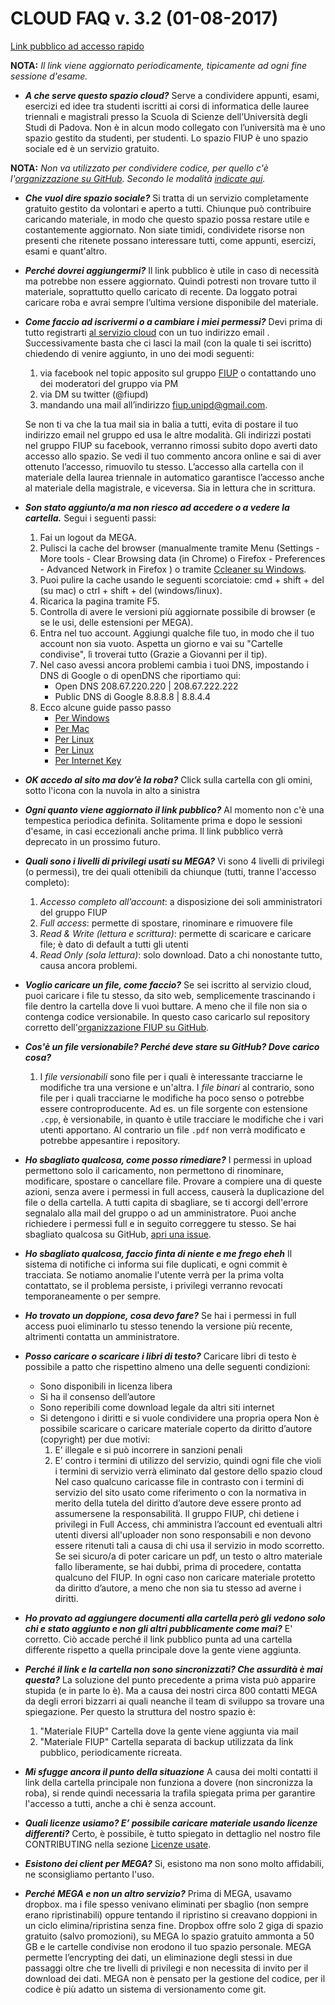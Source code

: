 # CLOUD FAQ v. 3.2 (01-08-2017)

[Link pubblico ad accesso rapido](https://mega.nz/#F!mI0h3DLa!CcefSi3JNMdjhD8v_hZmOA)

**NOTA:** _Il link viene aggiornato periodicamente, tipicamente ad ogni fine sessione d'esame._

- ***A che serve questo spazio cloud?*** Serve a condividere appunti, esami, esercizi ed idee tra studenti iscritti ai corsi di informatica delle lauree triennali e magistrali presso la Scuola di Scienze dell’Università degli Studi di Padova. Non è in alcun modo collegato con l’università ma è uno spazio gestito da studenti, per studenti. Lo spazio FIUP è uno spazio sociale ed è un servizio gratuito. 

**NOTA:** _Non va utilizzato per condividere codice, per quello c'è l'[organizzazione su GitHub](https://github.com/FIUP/). Secondo le modalità [indicate qui](https://github.com/FIUP/Getting_Started/blob/master/CONTRIBUTING.md)._
- ***Che vuol dire spazio sociale?*** Si tratta di un servizio completamente gratuito gestito da volontari e aperto a tutti. Chiunque può contribuire caricando materiale, in modo che questo spazio possa restare utile e costantemente aggiornato. Non siate timidi, condividete risorse non presenti che ritenete possano interessare tutti, come  appunti, esercizi, esami e quant'altro.

- ***Perché dovrei aggiungermi?*** Il link pubblico è utile in caso di necessità ma potrebbe non essere aggiornato. Quindi potresti non trovare tutto il materiale, soprattutto quello caricato di recente. Da loggato potrai caricare roba e avrai sempre l’ultima versione disponibile del materiale.

- ***Come faccio ad iscrivermi o a cambiare i miei permessi?*** Devi prima di tutto registrarti [al servizio cloud](https://mega.nz/) con un tuo indirizzo email . Successivamente basta che ci lasci la mail (con la quale ti sei iscritto) chiedendo di venire aggiunto, in uno dei modi seguenti:
	1. via facebook nel topic apposito sul gruppo [FIUP](https://www.facebook.com/groups/fiupd) o contattando uno dei moderatori del gruppo via PM
	2. via DM su twitter (@fiupd) 
	3. mandando una mail all’indirizzo [fiup.unipd@gmail.com](mailto:fiup.unipd@gmail.com).

	Se non ti va che la tua mail sia in balia a tutti, evita di postare il tuo indirizzo email nel gruppo ed usa le altre modalità. Gli indirizzi postati nel gruppo FIUP su facebook, verranno rimossi subito dopo averti dato accesso allo spazio. Se vedi il tuo commento ancora online e sai di aver ottenuto l’accesso, rimuovilo tu stesso.
	L’accesso alla cartella con il materiale della laurea triennale in automatico garantisce l’accesso anche al materiale della magistrale, e viceversa. Sia in lettura che in scrittura.
	
- ***Son stato aggiunto/a ma non riesco ad accedere o a vedere la cartella.*** 
	Segui i seguenti passi:
	1. Fai un logout da MEGA.
	2. Pulisci la cache del browser (manualmente tramite Menu
		(Settings - More tools - Clear Browsing data (in Chrome) o 
		Firefox - Preferences - Advanced Network in Firefox ) o tramite 
		[Ccleaner su Windows](https://www.piriform.com/ccleaner).
	3. Puoi pulire la cache usando le seguenti scorciatoie: cmd + shift + del (su mac) o ctrl + shift + del (windows/linux).
	4. Ricarica la pagina tramite F5.
	5. Controlla di avere le versioni più aggiornate possibile di browser (e se le usi, delle estensioni per MEGA).
	6. Entra nel tuo account. Aggiungi qualche file tuo, in modo che il tuo account non sia vuoto. Aspetta un giorno e vai su "Cartelle condivise", lì troverai tutto (Grazie a Giovanni per il tip).
	7. Nel caso avessi ancora problemi cambia i tuoi DNS, impostando i DNS di Google o di openDNS che riportiamo qui: 
		* Open DNS		 208.67.220.220 | 208.67.222.222 
		* Public DNS di Google	 8.8.8.8 | 8.8.4.4 
	8. Ecco alcune guide passo passo
		* [Per Windows](https://aranzulla.tecnologia.virgilio.it/come-impostare-dns-19767.html)
		* [Per Mac](https://aranzulla.tecnologia.virgilio.it/come-cambiare-dns-su-mac-36660.html)
		* [Per Linux](https://www.coresis.com/extra/linuxcorsobase/12-1.htm)
		* [Per Linux](https://www.chimerarevo.com/linux/ubuntu-come-impostare-o-cambiare-i-dns-19494/)
		* [Per Internet Key](https://just-share-it.blogspot.it/2008/12/come-modificare-i-dns-della-vodafane.html)
	
- ***OK accedo al sito ma dov’è la roba?*** Click sulla cartella con gli omini, sotto l'icona con la nuvola in alto a sinistra

- ***Ogni quanto viene aggiornato il link pubblico?*** Al momento non c'è una tempestica periodica definita. Solitamente prima e dopo le sessioni d'esame, in casi eccezionali anche prima. Il link pubblico verrà deprecato in un prossimo futuro.

- ***Quali sono i livelli di privilegi usati su MEGA?*** Vi sono 4 livelli di privilegi (o permessi), tre dei quali ottenibili da chiunque (tutti, tranne l'accesso completo):
	1. *Accesso completo all’account*: a disposizione dei soli amministratori del gruppo FIUP
	2. *Full access*: permette di spostare, rinominare e rimuovere file
	3. *Read & Write (lettura e scrittura)*: permette di scaricare e caricare file; è dato di default a tutti gli utenti
	4. *Read Only (sola lettura)*: solo download. Dato a chi nonostante tutto, causa ancora problemi.

- ***Voglio caricare un file, come faccio?*** Se sei iscritto al servizio cloud, puoi caricare i file tu stesso, da sito web, semplicemente trascinando i file dentro la cartella dove li vuoi buttare. A meno che il file non sia o contenga codice versionabile. In questo caso caricarlo sul repository corretto dell'[organizzazione FIUP su GitHub](https://github.com/FIUP/).

- ***Cos'è un file versionabile? Perché deve stare su GitHub? Dove carico cosa?***
    
	1. I _file versionabili_ sono file per i quali è interessante tracciarne le modifiche tra una versione e un'altra. I _file binari_ al contrario, sono file per i quali tracciarne le modifiche ha poco senso o potrebbe essere controproducente. 
	Ad es. un file sorgente con estensione `.cpp`, è versionabile, in quanto è utile tracciare le modifiche che i vari utenti apportano. Al contrario un file  `.pdf` non verrà modificato e potrebbe appesantire i repository.

- ***Ho sbagliato qualcosa, come posso rimediare?*** I permessi in upload permettono solo il caricamento, non permettono di rinominare, modificare, spostare o cancellare file. Provare a compiere una di queste azioni, senza avere i permessi in full access, causerà la duplicazione del file o della cartella.
A tutti capita di sbagliare, se ti accorgi dell'errore segnalalo alla mail del gruppo o ad un amministratore. Puoi anche richiedere i permessi full e in seguito correggere tu stesso. Se hai sbagliato qualcosa su GitHub, [apri una issue](https://github.com/FIUP/Getting_Started/blob/master/CONTRIBUTING.md#segnalare-bug).

- ***Ho sbagliato qualcosa, faccio finta di niente e me frego eheh*** Il sistema di notifiche ci informa sui file duplicati, e ogni commit è tracciata. Se notiamo anomalie l'utente verrà per la prima volta contattato, se il problema persiste, i privilegi verranno revocati temporaneamente o per sempre. 

- ***Ho trovato un doppione, cosa devo fare?*** Se hai i permessi in full access puoi eliminarlo tu stesso tenendo la versione più recente, altrimenti contatta un amministratore.


- ***Posso caricare o scaricare i libri di testo?*** Caricare libri di testo è possibile a patto che rispettino almeno una delle seguenti condizioni:
	* Sono disponibili in licenza libera
	* Si ha il consenso dell’autore
	* Sono reperibili come download legale da altri siti internet 
	* Si detengono i diritti e si vuole condividere una propria opera
    Non è possibile scaricare o caricare materiale coperto da diritto d’autore (copyright) per due motivi:
    	1. E’ illegale e si può incorrere in sanzioni penali
	    2. E’ contro i termini di utilizzo del servizio, quindi ogni file che violi i termini di servizio verrà eliminato dal gestore dello spazio cloud
	Nel caso qualcuno caricasse file in contrasto con i termini di servizio del sito usato come riferimento o con la normativa in merito della tutela del diritto d’autore deve essere pronto ad assumersene la responsabilità. Il gruppo FIUP, chi detiene i privilegi in Full Access, chi amministra l’account ed eventuali altri utenti diversi all'uploader non sono responsabili e non devono essere ritenuti tali a causa di chi usa il servizio in modo scorretto.
	Se sei sicuro/a di poter caricare un pdf, un testo o altro materiale fallo liberamente, se hai dubbi, prima di procedere, contatta qualcuno del FIUP. In ogni caso non caricare materiale protetto da diritto d’autore, a meno che non sia tu stesso ad averne i diritti.
	
- ***Ho provato ad aggiungere documenti alla cartella però gli vedono solo chi e stato aggiunto e non gli altri pubblicamente come mai?*** E' corretto. Ciò accade perché il link pubblico punta ad una cartella differente rispetto a quella principale dove la gente viene aggiunta.

- ***Perché il link e la cartella non sono sincronizzati? Che assurdità è mai questa?*** La soluzione del punto precedente a prima vista può apparire stupida (e in parte lo è). Ma a causa dei nostri circa 800 contatti MEGA da degli errori bizzarri ai quali neanche il team di sviluppo sa trovare una spiegazione. Per questo la struttura del nostro spazio è:
	1. "Materiale FIUP" Cartella dove la gente viene aggiunta via mail
	2. "Materiale FIUP" Cartella separata di backup utilizzata da link pubblico, periodicamente ricreata. 
	
- ***Mi sfugge ancora il punto della situazione*** A causa dei molti contatti il link della cartella principale non funziona a dovere (non sincronizza la roba), si rende quindi necessaria la trafila spiegata prima per garantire l'accesso a tutti, anche a chi è senza account. 
	
- ***Quali licenze usiamo? E’ possibile caricare materiale usando licenze differenti?*** Certo, è possibile, è tutto spiegato in dettaglio nel nostro file CONTRIBUTING nella sezione [Licenze usate](https://github.com/FIUP/Getting_Started/blob/master/CONTRIBUTING.md#licenze-usate).

- ***Esistono dei client per MEGA?*** Si, esistono ma non sono molto affidabili, ne sconsigliamo pertanto l'uso.
	
- ***Perché MEGA e non un altro servizio?*** Prima di MEGA, usavamo dropbox. ma i file spesso venivano eliminati per sbaglio (non sempre erano ripristinabili) oppure tentando il ripristino si creavano doppioni in un ciclo elimina/ripristina senza fine. Dropbox offre solo 2 giga di spazio gratuito (salvo promozioni), su MEGA lo spazio gratuito ammonta a 50 GB e le cartelle condivise non erodono il tuo spazio personale. MEGA permette l’encrypting dei dati, un eliminazione degli stessi in due passaggi oltre che tre livelli di privilegi e non necessita di invito per il download dei dati. MEGA non è pensato per la gestione del codice, per il codice è più adatto un sistema di versionamento come git.
